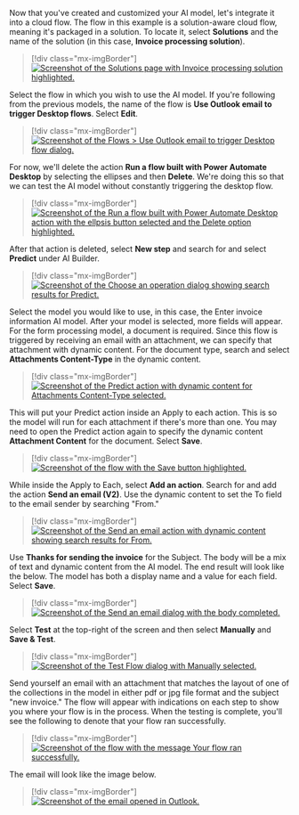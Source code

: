 Now that you've created and customized your AI model, let's integrate it into a cloud flow. The flow in this example is a solution-aware cloud flow, meaning it's packaged in a solution. To locate it, select **Solutions** and the name of the solution (in this case, **Invoice processing solution**).

> [!div class="mx-imgBorder"]
> [![Screenshot of the Solutions page with Invoice processing solution highlighted.](../media/14-select-solution.png)](../media/14-select-solution.png#lightbox)

Select the flow in which you wish to use the AI model. If you're following from the previous models, the name of the flow is **Use Outlook email to trigger Desktop flows**. Select **Edit**.

> [!div class="mx-imgBorder"]
> [![Screenshot of the Flows > Use Outlook email to trigger Desktop flow dialog.](../media/15-edit-flow.png)](../media/15-edit-flow.png#lightbox)

For now, we'll delete the action **Run a flow built with Power Automate Desktop** by selecting the ellipses and then **Delete**. We're doing this so that we can test the AI model without constantly triggering the desktop flow.

> [!div class="mx-imgBorder"]
> [![Screenshot of the Run a flow built with Power Automate Desktop action with the ellpsis button selected and the Delete option highlighted.](../media/16-delete-action.png)](../media/16-delete-action.png#lightbox)

After that action is deleted, select **New step** and search for and select **Predict** under AI Builder.

> [!div class="mx-imgBorder"]
> [![Screenshot of the Choose an operation dialog showing search results for Predict.](../media/17-predict-action.png)](../media/17-predict-action.png#lightbox)

Select the model you would like to use, in this case, the Enter invoice information AI model. After your model is selected, more fields will appear. For the form processing model, a document is required. Since this flow is triggered by receiving an email with an attachment, we can specify that attachment with dynamic content. For the document type, search and select **Attachments Content-Type** in the dynamic content.

> [!div class="mx-imgBorder"]
> [![Screenshot of the Predict action with dynamic content for Attachments Content-Type selected.](../media/18-dynamic-content.png)](../media/18-dynamic-content.png#lightbox)

This will put your Predict action inside an Apply to each action. This is so the model will run for each attachment if there's more than one. You may need to open the Predict action again to specify the dynamic content **Attachment Content** for the document. Select **Save**.

> [!div class="mx-imgBorder"]
> [![Screenshot of the flow with the Save button highlighted.](../media/19-save-flow.png)](../media/19-save-flow.png#lightbox)

While inside the Apply to Each, select **Add an action**. Search for and add the action **Send an email (V2)**. Use the dynamic content to set the To field to the email sender by searching "From."

> [!div class="mx-imgBorder"]
> [![Screenshot of the Send an email action with dynamic content showing search results for From.](../media/20-return-to-sender.png)](../media/20-return-to-sender.png#lightbox)

Use **Thanks for sending the invoice** for the Subject. The body will be a mix of text and dynamic content from the AI model. The end result will look like the below. The model has both a display name and a value for each field. Select **Save**.

> [!div class="mx-imgBorder"]
> [![Screenshot of the Send an email dialog with the body completed.](../media/21-send-email.png)](../media/21-send-email.png#lightbox)

Select **Test** at the top-right of the screen and then select **Manually** and **Save & Test**.

> [!div class="mx-imgBorder"]
> [![Screenshot of the Test Flow dialog with Manually selected.](../media/22-test-manually.png)](../media/22-test-manually.png#lightbox)

Send yourself an email with an attachment that matches the layout of one of the collections in the model in either pdf or jpg file format and the subject "new invoice." The flow will appear with indications on each step to show you where your flow is in the process. When the testing is complete, you'll see the following to denote that your flow ran successfully.

> [!div class="mx-imgBorder"]
> [![Screenshot of the flow with the message Your flow ran successfully.](../media/23-success.png)](../media/23-success.png#lightbox)

The email will look like the image below.

> [!div class="mx-imgBorder"]
> [![Screenshot of the email opened in Outlook.](../media/24-email-sent.png)](../media/24-email-sent.png#lightbox)
